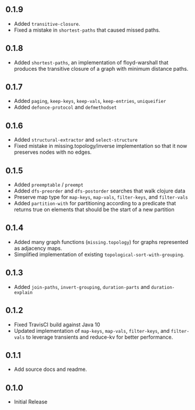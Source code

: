 ## 0.1.9

* Added `transitive-closure`.
* Fixed a mistake in `shortest-paths` that caused missed paths.

## 0.1.8

* Added `shortest-paths`, an implementation of floyd-warshall that produces
the transitive closure of a graph with minimum distance paths.

## 0.1.7

* Added `paging`, `keep-keys`, `keep-vals`, `keep-entries`, `uniqueifier`
* Added `defonce-protocol` and `defmethodset`

## 0.1.6

* Added `structural-extractor` and `select-structure`
* Fixed mistake in missing.topology/inverse implementation so that it now preserves nodes with no edges.

## 0.1.5

* Added `preemptable` / `preempt`
* Added `dfs-preorder` and `dfs-postorder` searches that walk clojure data
* Preserve map type for `map-keys`, `map-vals`, `filter-keys`, and `filter-vals`
* Added `partition-with` for partitioning according to a predicate that returns true on elements that should be the start of a new partition

## 0.1.4

* Added many graph functions (`missing.topology`) for graphs represented as adjacency maps.
* Simplified implementation of existing `topological-sort-with-grouping`.

## 0.1.3

* Added `join-paths`, `invert-grouping`, `duration-parts` and `duration-explain`

## 0.1.2

* Fixed TravisCI build against Java 10
* Updated implementation of `map-keys`, `map-vals`, `filter-keys`, and `filter-vals` to leverage transients and reduce-kv for better performance.

## 0.1.1

* Add source docs and readme.

## 0.1.0

* Initial Release
